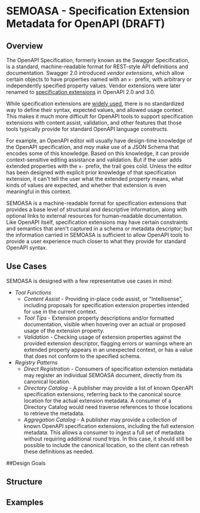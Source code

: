 # SEMOASA - Specification Extension Metadata for OpenAPI (DRAFT)
## Overview
The OpenAPI Specification, formerly known as the Swagger Specification, is a standard, machine-readable format for REST-style API definitions and documentation. Swagger 2.0 introduced _vendor extensions_, which allow certain objects to have properties named with an `x-` prefix, with arbitrary or independently specified property values. Vendor extensions were later renamed to [specification extensions](https://github.com/OAI/OpenAPI-Specification/blob/master/versions/3.0.0.md#specificationExtensions) in OpenAPI 2.0 and 3.0.

While specification extensions are [widely used](https://github.com/Mermade/openapi-specification-extensions/blob/master/extensions/combined.tsv), there is no standardized way to define their syntax, expected values, and allowed usage context. This makes it much more difficult for OpenAPI tools to support specification extensions with content assist, validation, and other features that those tools typically provide for standard OpenAPI language constructs. 

For example, an OpenAPI editor will usually have design-time knowledge of the OpenAPI specification, and _may_ make use of a JSON Schema that encodes some of this knowledge. Based on this knowledge, it can provide context-sensitive editing assistance and validation. But if the user adds extended properties with the `x-` prefix, the trail goes cold. Unless the editor has been designed with explicit prior knowledge of that specification extension, it can't tell the user what the extended property means, what kinds of values are expected, and whether that extension is even meaningful in this context. 

SEMOASA is a machine-readable format for specification extensions that provides a base level of structural and descriptive information, along with optional links to external resources for human-readable documentation. Like OpenAPI itself, specification extensions may have certain constraints and semantics that aren't captured in a schema or metadata descriptor; but the information carried in SEMOASA is sufficient to allow OpenAPI tools to provide a user experience much closer to what they provide for standard OpenAPI syntax.

## Use Cases

SEMOASA is designed with a few representative use cases in mind:

* *Tool Functions* 
    * *Content Assist* - Providing in-place code assist, or "Intellisense", including proposals for specification extension properties intended for use in the current context. 
    * *Tool Tips* - Extension property descriptions and/or formatted documentation, visible when hovering over an actual or proposed usage of the extension property. 
    * *Validation* - Checking usage of extension properties against the provided extension descriptor, flagging errors or warnings where an extended property appears in an unexpected context, or has a value that does not conform to the specified schema. 
* *Registry Patterns* 
   * *Direct Registration* - Consumers of specification extension metadata may register an individual SEMOASA document, directly from its canonical location. 
   * *Directory Catalog* - A publisher may provide a list of known OpenAPI specification extensions, referring back to the canonical source location for the actual extension metadata.  A consumer of a Directory Catalog would need traverse references to those locations to retrieve the metadata. 
   * *Aggregation Catalog* - A publisher may provide a collection of known OpenAPI specification extensions, including the full extension metadata. This allows a consumer to ingest a full set of metadata without requiring additional round trips. In this case, it should still be possible to include the canonical location, so the client can refresh these definitions as needed.  

##Design Goals




## Structure
## Examples
